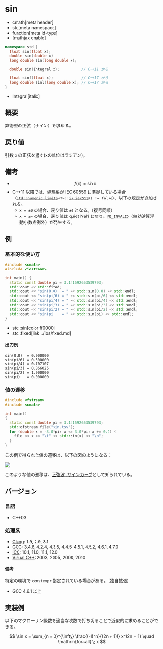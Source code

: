 # sin
* cmath[meta header]
* std[meta namespace]
* function[meta id-type]
* [mathjax enable]

```cpp
namespace std {
  float sin(float x);
  double sin(double x);
  long double sin(long double x);

  double sin(Integral x);          // C++11 から

  float sinf(float x);             // C++17 から
  long double sinl(long double x); // C++17 から
}
```
* Integral[italic]

## 概要
算術型の正弦（サイン）を求める。


## 戻り値
引数 `x` の正弦を返す(`x`の単位はラジアン)。


## 備考
- $$ f(x) = \sin x $$
- C++11 以降では、処理系が IEC 60559 に準拠している場合（[`std::numeric_limits`](../limits/numeric_limits.md)`<T>::`[`is_iec559`](../limits/numeric_limits/is_iec559.md)`() != false`）、以下の規定が追加される。
	- `x = ±0` の場合、戻り値は `±0` となる。（複号同順）
	- `x = ±∞` の場合、戻り値は quiet NaN となり、[`FE_INVALID`](../cfenv/fe_invalid.md)（無効演算浮動小数点例外）が発生する。


## 例
### 基本的な使い方
```cpp example
#include <cmath>
#include <iostream>

int main() {
  static const double pi = 3.141592653589793;
  std::cout << std::fixed;
  std::cout << "sin(0.0)  = " << std::sin(0.0) << std::endl;
  std::cout << "sin(pi/6) = " << std::sin(pi/6) << std::endl;
  std::cout << "sin(pi/4) = " << std::sin(pi/4) << std::endl;
  std::cout << "sin(pi/3) = " << std::sin(pi/3) << std::endl;
  std::cout << "sin(pi/2) = " << std::sin(pi/2) << std::endl;
  std::cout << "sin(pi)   = " << std::sin(pi) << std::endl;
}
```
* std::sin[color ff0000]
* std::fixed[link ../ios/fixed.md]

#### 出力例
```
sin(0.0)  = 0.000000
sin(pi/6) = 0.500000
sin(pi/4) = 0.707107
sin(pi/3) = 0.866025
sin(pi/2) = 1.000000
sin(pi)   = 0.000000
```

### 値の遷移
```cpp example
#include <fstream>
#include <cmath>

int main()
{
  static const double pi = 3.141592653589793;
  std::ofstream file("sin.tsv");
  for (double x = -3.0*pi; x <= 3.0*pi; x += 0.1) {
    file << x << "\t" << std::sin(x) << "\n";
  }
}
```

この例で得られた値の遷移は、以下の図のようになる：

![](https://raw.githubusercontent.com/cpprefjp/image/master/reference/cmath/sin/sin.png)

このような値の遷移は、[正弦波, サインカーブ](https://ja.wikipedia.org/wiki/%E6%AD%A3%E5%BC%A6%E6%B3%A2)として知られている。


## バージョン
### 言語
- C++03

### 処理系
- [Clang](/implementation.md#clang): 1.9, 2.9, 3.1
- [GCC](/implementation.md#gcc): 3.4.6, 4.2.4, 4.3.5, 4.4.5, 4.5.1, 4.5.2, 4.6.1, 4.7.0
- [ICC](/implementation.md#icc): 10.1, 11.0, 11.1, 12.0
- [Visual C++](/implementation.md#visual_cpp): 2003, 2005, 2008, 2010

#### 備考
特定の環境で `constexpr` 指定されている場合がある。（独自拡張）

- GCC 4.6.1 以上


## 実装例
以下のマクローリン級数を適当な次数で打ち切ることで近似的に求めることができる。

$$ \sin x = \sum_{n = 0}^{\infty} \frac{(-1)^n}{(2n + 1)!} x^{2n + 1} \quad \mathrm{for~all} \; x $$
